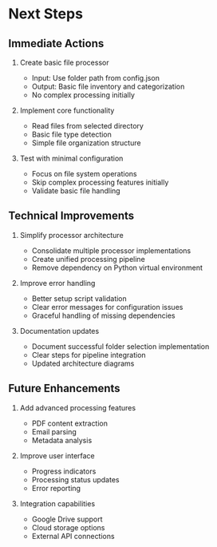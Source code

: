 # Next Steps

## Immediate Actions
1. Create basic file processor
   - Input: Use folder path from config.json
   - Output: Basic file inventory and categorization
   - No complex processing initially

2. Implement core functionality
   - Read files from selected directory
   - Basic file type detection
   - Simple file organization structure

3. Test with minimal configuration
   - Focus on file system operations
   - Skip complex processing features initially
   - Validate basic file handling

## Technical Improvements
1. Simplify processor architecture
   - Consolidate multiple processor implementations
   - Create unified processing pipeline
   - Remove dependency on Python virtual environment

2. Improve error handling
   - Better setup script validation
   - Clear error messages for configuration issues
   - Graceful handling of missing dependencies

3. Documentation updates
   - Document successful folder selection implementation
   - Clear steps for pipeline integration
   - Updated architecture diagrams

## Future Enhancements
1. Add advanced processing features
   - PDF content extraction
   - Email parsing
   - Metadata analysis

2. Improve user interface
   - Progress indicators
   - Processing status updates
   - Error reporting

3. Integration capabilities
   - Google Drive support
   - Cloud storage options
   - External API connections

